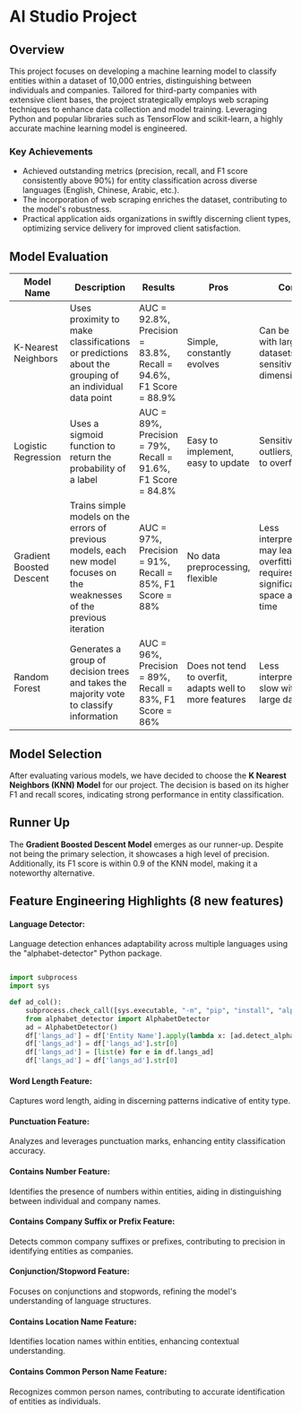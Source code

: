# AI Studio Project

## Overview

This project focuses on developing a machine learning model to classify entities within a dataset of 10,000 entries, distinguishing between individuals and companies. Tailored for third-party companies with extensive client bases, the project strategically employs web scraping techniques to enhance data collection and model training. Leveraging Python and popular libraries such as TensorFlow and scikit-learn, a highly accurate machine learning model is engineered.

### Key Achievements

- Achieved outstanding metrics (precision, recall, and F1 score consistently above 90%) for entity classification across diverse languages (English, Chinese, Arabic, etc.).
- The incorporation of web scraping enriches the dataset, contributing to the model's robustness.
- Practical application aids organizations in swiftly discerning client types, optimizing service delivery for improved client satisfaction.


## Model Evaluation

| Model Name            | Description                                                                                                       | Results                                                   | Pros                                              | Cons                                       |
|-----------------------|-------------------------------------------------------------------------------------------------------------------|-----------------------------------------------------------|---------------------------------------------------|--------------------------------------------|
| K-Nearest Neighbors   | Uses proximity to make classifications or predictions about the grouping of an individual data point              | AUC = 92.8%, Precision = 83.8%, Recall = 94.6%, F1 Score = 88.9% | Simple, constantly evolves                    | Can be slow with large datasets, sensitive to dimensionality |
| Logistic Regression    | Uses a sigmoid function to return the probability of a label                                                      | AUC = 89%, Precision = 79%, Recall = 91.6%, F1 Score = 84.8%   | Easy to implement, easy to update                | Sensitive to outliers, prone to overfitting  |
| Gradient Boosted Descent | Trains simple models on the errors of previous models, each new model focuses on the weaknesses of the previous iteration | AUC = 97%, Precision = 91%, Recall = 85%, F1 Score = 88% | No data preprocessing, flexible               | Less interpretable, may lead to overfitting, requires significant space and time |
| Random Forest          | Generates a group of decision trees and takes the majority vote to classify information                           | AUC = 96%, Precision = 89%, Recall = 83%, F1 Score = 86%  | Does not tend to overfit, adapts well to more features | Less interpretable, slow with large datasets |


## Model Selection

After evaluating various models, we have decided to choose the **K Nearest Neighbors (KNN) Model** for our project. The decision is based on its higher F1 and recall scores, indicating strong performance in entity classification.

## Runner Up

The **Gradient Boosted Descent Model** emerges as our runner-up. Despite not being the primary selection, it showcases a high level of precision. Additionally, its F1 score is within 0.9 of the KNN model, making it a noteworthy alternative.

## Feature Engineering Highlights (8 new features) 

#### Language Detector:

Language detection enhances adaptability across multiple languages using the "alphabet-detector" Python package.

```python

import subprocess
import sys

def ad_col():
    subprocess.check_call([sys.executable, "-m", "pip", "install", "alphabet-detector"])
    from alphabet_detector import AlphabetDetector
    ad = AlphabetDetector()
    df['langs_ad'] = df['Entity Name'].apply(lambda x: [ad.detect_alphabet(x)])
    df['langs_ad'] = df['langs_ad'].str[0]
    df['langs_ad'] = [list(e) for e in df.langs_ad]
    df['langs_ad'] = df['langs_ad'].str[0]

```

#### Word Length Feature:

Captures word length, aiding in discerning patterns indicative of entity type.

#### Punctuation Feature:

Analyzes and leverages punctuation marks, enhancing entity classification accuracy.

#### Contains Number Feature:

Identifies the presence of numbers within entities, aiding in distinguishing between individual and company names.

#### Contains Company Suffix or Prefix Feature:

Detects common company suffixes or prefixes, contributing to precision in identifying entities as companies.

#### Conjunction/Stopword Feature:

Focuses on conjunctions and stopwords, refining the model's understanding of language structures.

#### Contains Location Name Feature:

Identifies location names within entities, enhancing contextual understanding.

#### Contains Common Person Name Feature:

Recognizes common person names, contributing to accurate identification of entities as individuals.
